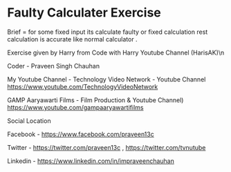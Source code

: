 # Faulty Calculater Exercise 

Brief = for some fixed input its calculate faulty or fixed calculation rest calculation is accurate like normal calculator .

Exercise given by Harry from Code with Harry Youtube Channel (HarisAK)\n

Coder - Praveen Singh Chauhan 

My Youtube Channel - 
Technology Video Network - Youtube Channel https://www.youtube.com/TechnologyVideoNetwork 

GAMP Aaryawarti Films - Film Production & Youtube Channel)  https://www.youtube.com/gampaaryawartifilms

Social Location 

Facebook - https://www.facebook.com/praveen13c

Twitter - https://twitter.com/praveen13c , https://twitter.com/tvnutube

Linkedin -  https://www.linkedin.com/in/impraveenchauhan
